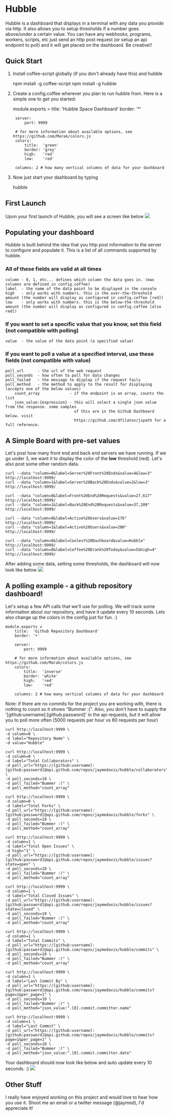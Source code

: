 Hubble
======

Hubble is a dashboard that displays in a terminal with any data you provide via http. It also allows you to setup thresholds if a number goes above/under a certain value. You can have any webhooks, programs, workers, scripts, etc just send an http post request (or setup an api endpoint to poll) and it will get placed on the dashboard. Be creative!!

Quick Start
-----------

1) Install coffee-script globally (if you don't already have this) and hubble
	
	npm install -g coffee-script
	npm install -g hubble

2) Create a config.coffee wherever you plan to run hubble from. Here is a simple one to get you started:

	module.exports =
		title:  'Hubble Space Dashboard'
		border: '*'

		server:
			port: 9999

		# for more information about available options, see https://github.com/Marak/colors.js
		colors:
			title:  'green'
			border: 'grey'   
			high:   'red'
			low:    'red'

		columns: 2 # how many vertical columns of data for your dashboard

3) Now just start your dashboard by typing
	
	hubble

First Launch
------------

Upon your first launch of Hubble, you will see a screen like below
<img src="https://raw.github.com/jaymedavis/hubble/master/screenshots/empty-dashboard.png" />

Populating your dashboard
-------------------------

Hubble is built behind the idea that you http post information to the server to configure and populate it. This is a list of all commands supported by hubble.

### All of these fields are valid at all times

	column - 0, 1, etc... defines which column the data goes in. (max columns are defined in config.coffee)
	label  - the name of the data point to be displayed in the console
	high   - only works with numbers. this is the over-the-threshold amount (the number will display as configured in config.coffee [red])
	low    - only works with numbers. this is the below-the-threshold amount (the number will display as configured in config.coffee [also red])

### If you want to set a specific value that you know, set this field (not compatible with polling)

	value  - the value of the data point (a specified value)

### If you want to poll a value at a specified interval, use these fields (not compatible with value)
				
	poll_url      - the url of the web request
	poll_seconds  - how often to poll for data changes
	poll_failed   - the message to display if the request fails
	poll_method   - the method to apply to the result for displaying (accepts one of the below values)
		count_array             - if the endpoint is an array, counts the list
		json_value:{expression} - this will select a single json value from the response. some samples
	                              of this are in the Github Dashboard below. visit 
	                              https://github.com/dfilatov/jspath for a full reference.

A Simple Board with pre-set values
----------------------------------

Let's post how many front end and back end servers we have running. If we go under 3, we want it to display the color of the **low** threshold (red). Let's also post some other random data.

	curl --data "column=0&label=Server%20Front%20Ends&value=4&low=3" http://localhost:9999/ 
	curl --data "column=1&label=Server%20Back%20Ends&value=2&low=3"  http://localhost:9999/

	curl --data "column=0&label=Front%20End%20Requests&value=27,617" http://localhost:9999/ 
	curl --data "column=1&label=Back%20End%20Requests&value=37,209"  http://localhost:9999/ 

	curl --data "column=0&label=Active%20Users&value=176" http://localhost:9999/
	curl --data "column=1&label=Active%20Users&value=200" http://localhost:9999/

	curl --data "column=0&label=Coolest%20Dashboard&value=Hubble"  http://localhost:9999/
	curl --data "column=0&label=Coffee%20Drank%20Today&value=5&high=4" http://localhost:9999/

After adding some data, setting some thresholds, the dashboard will now look like below
<img src="https://raw.github.com/jaymedavis/hubble/master/screenshots/somedata-dashboard.png" />

A polling example - a github repository dashboard!
--------------------------------------------------

Let's setup a few API calls that we'll use for polling. We will track some information about our repository, and have it update every 10 seconds. Lets also change up the colors in the config just for fun. :)

	module.exports =
		title:  'Github Repository Dashboard'
		border: '•'

		server:
			port: 9999

		# for more information about available options, see https://github.com/Marak/colors.js
		colors:
			title:  'inverse'
			border: 'white'
			high:   'red'
			low:    'red'

		columns: 2 # how many vertical columns of data for your dashboard

Note: if there are no commits for the project you are working with, there is nothing to count so it shows "Bummer :(". Also, you don't have to supply the '[github:username]:[github:password]' in the api requests, but it will allow you to poll more often (5000 requests per hour vs 60 requests per hour)

	curl http://localhost:9999 \
	-d column=0 \
	-d label="Repository Name" \
	-d value="Hubble"

	curl http://localhost:9999 \
	-d column=0 \
	-d label="Total Collaborators" \
	-d poll_url="https://[github:username]:[github:password]@api.github.com/repos/jaymedavis/hubble/collaborators" \
	-d poll_seconds=10 \
	-d poll_failed="Bummer :(" \
	-d poll_method="count_array"

	curl http://localhost:9999 \
	-d column=0 \
	-d label="Total Forks" \
	-d poll_url="https://[github:username]:[github:password]@api.github.com/repos/jaymedavis/hubble/forks" \
	-d poll_seconds=10 \
	-d poll_failed="Bummer :(" \
	-d poll_method="count_array"

	curl http://localhost:9999 \
	-d column=1 \
	-d label="Total Open Issues" \
	-d high="1" \
	-d poll_url="https://[github:username]:[github:password]@api.github.com/repos/jaymedavis/hubble/issues?state=open" \
	-d poll_seconds=10 \
	-d poll_failed="Bummer :(" \
	-d poll_method="count_array"

	curl http://localhost:9999 \
	-d column=1 \
	-d label="Total Closed Issues" \
	-d poll_url="https://[github:username]:[github:password]@api.github.com/repos/jaymedavis/hubble/issues?state=closed" \
	-d poll_seconds=10 \
	-d poll_failed="Bummer :(" \
	-d poll_method="count_array"

	curl http://localhost:9999 \
	-d column=1 \
	-d label="Total Commits" \
	-d poll_url="https://[github:username]:[github:password]@api.github.com/repos/jaymedavis/hubble/commits" \
	-d poll_seconds=10 \
	-d poll_failed="Bummer :(" \
	-d poll_method="count_array"

	curl http://localhost:9999 \
	-d column=1 \
	-d label="Last Commit By" \
	-d poll_url="https://[github:username]:[github:password]@api.github.com/repos/jaymedavis/hubble/commits?page=1&per_page=1" \
	-d poll_seconds=10 \
	-d poll_failed="Bummer :(" \
	-d poll_method="json_value:^.[0].commit.committer.name"

	curl http://localhost:9999 \
	-d column=1 \
	-d label="Last Commit" \
	-d poll_url="https://[github:username]:[github:password]@api.github.com/repos/jaymedavis/hubble/commits?page=1&per_page=1" \
	-d poll_seconds=10 \
	-d poll_failed="Bummer :(" \
	-d poll_method="json_value:^.[0].commit.committer.date"


Your dashboard should now look like below and auto update every 10 seconds. :)
<img src="https://raw.github.com/jaymedavis/hubble/master/screenshots/github-dashboard.png" />

Other Stuff
-----------

I really have enjoyed working on this project and would love to hear how you use it. Shoot me an email or a twitter message (@jaymed), I'd appreciate it!